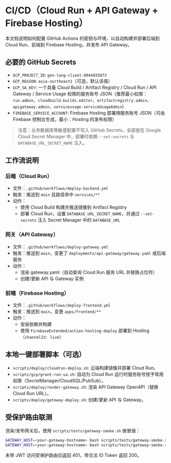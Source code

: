 # CI/CD（Cloud Run + API Gateway + Firebase Hosting）

本文档说明如何配置 GitHub Actions 的密钥与环境，以自动构建并部署后端到 Cloud Run、前端到 Firebase Hosting，并发布 API Gateway。

## 必要的 GitHub Secrets

- `GCP_PROJECT_ID`: `gen-lang-client-0944935873`
- `GCP_REGION`: `asia-northeast1`（可选，默认该值）
- `GCP_SA_KEY`: 一个具备 Cloud Build / Artifact Registry / Cloud Run / API Gateway / Service Usage 权限的服务账号 JSON（推荐最小权限：`run.admin`、`cloudbuild.builds.editor`、`artifactregistry.admin`、`apigateway.admin`、`serviceusage.serviceUsageAdmin`）
- `FIREBASE_SERVICE_ACCOUNT`: Firebase Hosting 部署用服务账号 JSON（可由 Firebase 控制台生成，最小：Hosting 的发布权限）

> 注意：业务数据库等敏感配置不写入 GitHub Secrets，全部放在 Google Cloud Secret Manager 中，部署时依赖 `--set-secrets` 与 `DATABASE_URL_SECRET_NAME` 注入。

## 工作流说明

### 后端（Cloud Run）
- 文件：`.github/workflows/deploy-backend.yml`
- 触发：推送到 `main` 且路径命中 `services/**`
- 动作：
  - 使用 Cloud Build 构建并推送镜像到 Artifact Registry
  - 部署 Cloud Run，设置 `DATABASE_URL_SECRET_NAME`，并通过 `--set-secrets` 注入 Secret Manager 中的 `DATABASE_URL`

### 网关（API Gateway）
- 文件：`.github/workflows/deploy-gateway.yml`
- 触发：推送到 `main`，变更了 `deployments/api-gateway/gateway.yaml` 或后端服务
- 动作：
  - 渲染 gateway.yaml（自动查询 Cloud Run 服务 URL 并替换占位符）
  - 创建/更新 API 与 Gateway 实例

### 前端（Firebase Hosting）
- 文件：`.github/workflows/deploy-frontend.yml`
- 触发：推送到 `main`，变更 `apps/frontend/**`
- 动作：
  - 安装依赖并构建
  - 使用 `FirebaseExtended/action-hosting-deploy` 部署到 Hosting（`channelId: live`）

## 本地一键部署脚本（可选）

- `scripts/deploy/cloudrun-deploy.sh`: 云端构建镜像并部署 Cloud Run。
- `scripts/gcp/grant-run-sa.sh`: 自动为 Cloud Run 运行时服务账号授予常用权限（SecretManager/CloudSQL/PubSub）。
- `scripts/deploy/render-gateway.sh`: 渲染 API Gateway OpenAPI（替换 Cloud Run URL）。
- `scripts/deploy/gateway-deploy.sh`: 创建/更新 API 与 Gateway。

## 受保护路由联测

渲染/发布网关后，使用 `scripts/tests/gateway-smoke.sh` 做冒烟：

```bash
GATEWAY_HOST=<your-gateway-hostname> bash scripts/tests/gateway-smoke.sh
GATEWAY_HOST=<your-gateway-hostname> bash scripts/tests/gateway-smoke.sh <FIREBASE_ID_TOKEN>
```

未带 JWT 访问受保护路由应返回 401，带合法 ID Token 返回 200。

